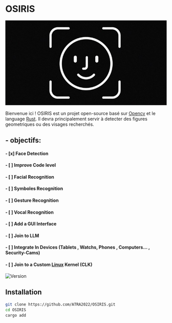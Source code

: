 # OSIRIS

![image](face.jpeg)

Bienvenue ici !
OSIRIS est un projet open-source basé sur [Opencv](https://github.com/opencv/opencv) et le language [Rust](https://www.rust-lang.org/).
Il devra principalement servir à detecter des figures geometriques ou des visages recherchés.

## - objectifs:

#### - [x] Face Detection
#### - [ ] Improve Code level
#### - [ ] Facial Recognition 
#### - [ ] Symboles Recognition
#### - [ ] Gesture Recognition
#### - [ ] Vocal Recognition
#### - [ ] Add a GUI Interface 
#### - [ ] Join to LLM
#### - [ ] Integrate In Devices (Tablets , Watchs, Phones , Computers... , Security-Cams)
#### - [ ] Join to a Custom [Linux](https://www.kernel.org/) Kernel (CLK)

![Version](https://img.shields.io/badge/version-1.0.0-blue)

## Installation
```bash
git clone https://github.com/ATRA2022/OSIRIS.git
cd OSIRIS
cargo add
